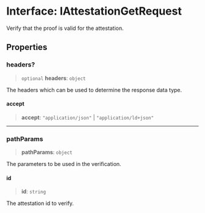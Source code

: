 # Interface: IAttestationGetRequest

Verify that the proof is valid for the attestation.

## Properties

### headers?

> `optional` **headers**: `object`

The headers which can be used to determine the response data type.

#### accept

> **accept**: `"application/json"` \| `"application/ld+json"`

***

### pathParams

> **pathParams**: `object`

The parameters to be used in the verification.

#### id

> **id**: `string`

The attestation id to verify.
